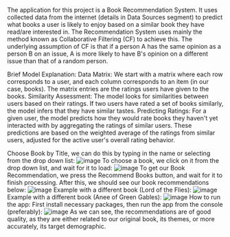 The application for this project is a Book Recommendation System. It uses collected data from the internet (details in Data Sources segment) to predict what books a user is likely to enjoy based on a similar book they have read/are interested in.
The Recommendation System uses mainly the method known as Collaborative Filtering (CF) to achieve this. The underlying assumption of CF is that if a person A has the same opinion as a person B on an issue, A is more likely to have B's opinion on a different issue than that of a random person.

Brief Model Explanation:
Data Matrix: We start with a matrix where each row corresponds to a user, and each column corresponds to an item (in our case, books). The matrix entries are the ratings users have given to the books.
Similarity Assessment: The model looks for similarities between users based on their ratings. If two users have rated a set of books similarly, the model infers that they have similar tastes.
Predicting Ratings: For a given user, the model predicts how they would rate books they haven't yet interacted with by aggregating the ratings of similar users. These predictions are based on the weighted average of the ratings from similar users, adjusted for the active user's overall rating behavior.


Choose Book by Title, we can do this by typing in the name or selecting from the drop down list:
![image](https://github.com/jorgetyrakowski/BOOK-RECOMMENDATION-SYSTEM/assets/88347278/81237767-6dcb-4b0a-aa00-6d05b0ea5ad6)
To choose a book, we click on it from the drop down list, and wait for it to load:
![image](https://github.com/jorgetyrakowski/BOOK-RECOMMENDATION-SYSTEM/assets/88347278/4104bb4f-043c-41ad-8df3-acec915b8382)
To get our Book Recommendation, we press the Recommend Books button, and wait for it to finish processing.
After this, we should see our book recommendations below:
![image](https://github.com/jorgetyrakowski/BOOK-RECOMMENDATION-SYSTEM/assets/88347278/c70cffac-20d0-4a50-9c87-d3a902877594)
Example with a different book (Lord of the Flies):
![image](https://github.com/jorgetyrakowski/BOOK-RECOMMENDATION-SYSTEM/assets/88347278/2b83c827-8772-442a-b179-f89f6dfac0eb)
Example with a different book (Anee of Green Gables):
![image](https://github.com/jorgetyrakowski/BOOK-RECOMMENDATION-SYSTEM/assets/88347278/05a119e5-1172-43d7-aff7-ef5e6295ccd9)
How to run the app:
First install necessary packages, then run the app from the console (preferably):
![image](https://github.com/jorgetyrakowski/BOOK-RECOMMENDATION-SYSTEM/assets/88347278/4db471ce-3415-4da9-aeda-87b67baf4ec4)
As we can see, the recommendations are of good quality, as they are either related to our original book, its themes, or more accurately, its target demographic.

